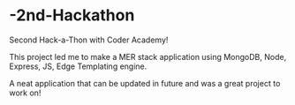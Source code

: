 # -2nd-Hackathon

Second Hack-a-Thon with Coder Academy!

This project led me to make a MER stack application using MongoDB, Node, Express, JS, Edge Templating engine. 

A neat application that can be updated in future and was a great project to work on! 
